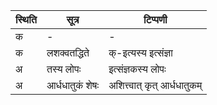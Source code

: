 | स्थिति | सूत्र | टिप्पणी |
| ----- | ------- | ------ |
| क | - | - |
| क | लशक्वतद्धिते | क्-इत्यस्य इत्संज्ञा |
| अ | तस्य लोपः | इत्संज्ञकस्य लोपः |
| अ | आर्धधातुकं शेषः | अशित्त्वात् कृत् आर्धधातुकम् |
